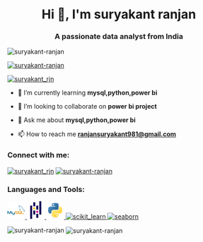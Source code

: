 <h1 align="center">Hi 👋, I'm suryakant ranjan</h1>
<h3 align="center">A passionate data analyst from India</h3>

<p align="left"> <img src="https://komarev.com/ghpvc/?username=suryakant-ranjan&label=Profile%20views&color=0e75b6&style=flat" alt="suryakant-ranjan" /> </p>

<p align="left"> <a href="https://github.com/ryo-ma/github-profile-trophy"><img src="https://github-profile-trophy.vercel.app/?username=suryakant-ranjan" alt="suryakant-ranjan" /></a> </p>

<p align="left"> <a href="https://twitter.com/suryakant_rjn" target="blank"><img src="https://img.shields.io/twitter/follow/suryakant_rjn?logo=twitter&style=for-the-badge" alt="suryakant_rjn" /></a> </p>

- 🌱 I’m currently learning **mysql,python,power bi**

- 👯 I’m looking to collaborate on **power bi project**

- 💬 Ask me about **mysql,python,power bi**

- 📫 How to reach me **ranjansuryakant981@gmail.com**

<h3 align="left">Connect with me:</h3>
<p align="left">
<a href="https://twitter.com/suryakant_rjn" target="blank"><img align="center" src="https://raw.githubusercontent.com/rahuldkjain/github-profile-readme-generator/master/src/images/icons/Social/twitter.svg" alt="suryakant_rjn" height="30" width="40" /></a>
<a href="https://linkedin.com/in/suryakant-ranjan" target="blank"><img align="center" src="https://raw.githubusercontent.com/rahuldkjain/github-profile-readme-generator/master/src/images/icons/Social/linked-in-alt.svg" alt="suryakant-ranjan" height="30" width="40" /></a>
</p>

<h3 align="left">Languages and Tools:</h3>
<p align="left"> <a href="https://www.mysql.com/" target="_blank" rel="noreferrer"> <img src="https://raw.githubusercontent.com/devicons/devicon/master/icons/mysql/mysql-original-wordmark.svg" alt="mysql" width="40" height="40"/> </a> <a href="https://pandas.pydata.org/" target="_blank" rel="noreferrer"> <img src="https://raw.githubusercontent.com/devicons/devicon/2ae2a900d2f041da66e950e4d48052658d850630/icons/pandas/pandas-original.svg" alt="pandas" width="40" height="40"/> </a> <a href="https://www.python.org" target="_blank" rel="noreferrer"> <img src="https://raw.githubusercontent.com/devicons/devicon/master/icons/python/python-original.svg" alt="python" width="40" height="40"/> </a> <a href="https://scikit-learn.org/" target="_blank" rel="noreferrer"> <img src="https://upload.wikimedia.org/wikipedia/commons/0/05/Scikit_learn_logo_small.svg" alt="scikit_learn" width="40" height="40"/> </a> <a href="https://seaborn.pydata.org/" target="_blank" rel="noreferrer"> <img src="https://seaborn.pydata.org/_images/logo-mark-lightbg.svg" alt="seaborn" width="40" height="40"/> </a> </p>

<p><img align="left" src="https://github-readme-stats.vercel.app/api/top-langs?username=suryakant-ranjan&show_icons=true&locale=en&layout=compact" alt="suryakant-ranjan" /></p>

<p>&nbsp;<img align="center" src="https://github-readme-stats.vercel.app/api?username=suryakant-ranjan&show_icons=true&locale=en" alt="suryakant-ranjan" /></p>

